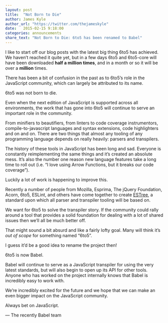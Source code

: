```yaml
---
layout: post
title:  "Not Born to Die"
author: James Kyle
author_url: "https://twitter.com/thejameskyle"
date:   2015-02-15 9:18:00
categories: announcements
share_text: "Not Born to Die: 6to5 has been renamed to Babel"
---
```


I like to start off our blog posts with the latest big thing 6to5 has achieved. We haven’t reached it quite yet, but in a few days 6to5 and 6to5-core will have been downloaded **half a million times**, and in a month or so it will be over a **million** times.

There has been a bit of confusion in the past as to 6to5’s role in the JavaScript community, which can largely be attributed to its name.

6to5 was not born to die.

Even when the next edition of JavaScript is supported across all environments, the work that has gone into 6to5 will continue to serve an important role in the community.

From minifiers to beautifiers, from linters to code coverage instrumentors, compile-to-javascript languages and syntax extensions, code highlighters and on and on. There are two things that almost any tooling of any programming language depends on really heavily: parsers and transpilers.

The history of these tools in JavaScript has been long and sad. Everyone is constantly reimplementing the same things and it’s created an absolute mess. It’s also the number one reason new language features take a long time to roll out (i.e. “I love using Arrow Functions, but it breaks our code coverage”).

Luckily a lot of work is happening to improve this.

Recently a number of people from Mozilla, Esprima, The jQuery Foundation, Acorn, 6to5, ESLint, and others have come together to create [ESTree](https://github.com/estree/estree), a standard upon which all parser and transpiler tooling will be based on.

We want for 6to5 to solve the transpiler story. If the community could rally around a tool that provides a solid foundation for dealing with a lot of shared issues then we’ll all be much better off.

That might sound a bit absurd and like a fairly lofty goal. Many will think it’s _out of scope_ for something named “6to5”.

I guess it’d be a good idea to rename the project then!

6to5 is now Babel.

Babel will continue to serve as a JavaScript transpiler for using the very latest standards, but will also begin to open up its API for other tools. Anyone who has worked on the project internally knows that Babel is incredibly easy to work with.

We’re incredibly excited for the future and we hope that we can make an even bigger impact on the JavaScript community.

Always bet on JavaScript.

<p class="text-right">— The recently Babel team</p>
